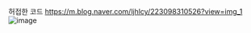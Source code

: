 허접한 코드
https://m.blog.naver.com/ljhlcy/223098310526?view=img_1
![image](https://github.com/user-attachments/assets/1c7520cf-754f-4a32-91d8-edebe0b2693d)

